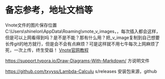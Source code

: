 # 备忘参考，地址文档等

Vnote文件的图片保存位置C:\Users\shinelon\AppData\Roaming\vnote\_v_images，，每次插入都会这样，但是可以上网看得到吗？是不是不能？那有什么用？把_v_image复制到自己想要长传git的地方就行，但是会不会有点麻烦？可是这样就不用七牛每次上网麻烦了死，一次上传，终生受益！
[Vnote官网教程](https://vnote.readthedocs.io/en/latest/user_docs/build.html)

https://support.typora.io/Draw-Diagrams-With-Markdown/           方说明文件


https://github.com/txyyss/Lambda-Calculu
s/releases      安装包来源，github


















